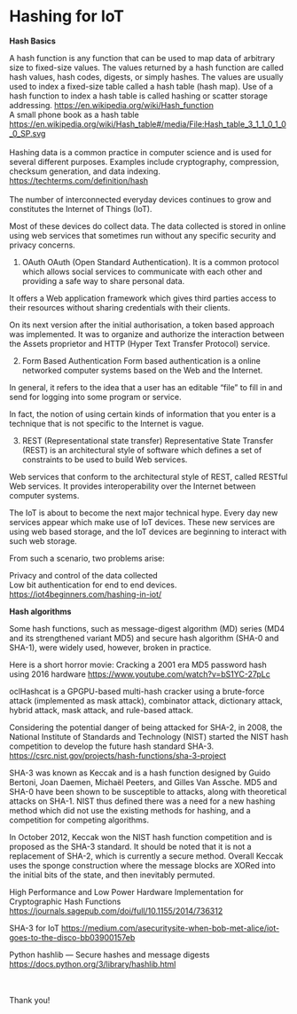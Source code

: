 # Hashing for IoT
**Hash Basics**


A hash function is any function that can be used to map data of arbitrary size to fixed-size values. The values returned by a hash function are called hash values, hash codes, digests, or simply hashes. The values are usually used to index a fixed-size table called a hash table (hash map). Use of a hash function to index a hash table is called hashing or scatter storage addressing.
https://en.wikipedia.org/wiki/Hash_function 
<br />
A small phone book as a hash table
https://en.wikipedia.org/wiki/Hash_table#/media/File:Hash_table_3_1_1_0_1_0_0_SP.svg
<br /><br />
Hashing data is a common practice in computer science and is used for several different purposes. Examples include cryptography, compression, checksum generation, and data indexing. https://techterms.com/definition/hash
<br /><br />
The number of interconnected everyday devices continues to grow and constitutes the Internet of Things (IoT).

Most of these devices do collect data. The data collected is stored in online using web services that sometimes run without any specific security and privacy concerns.

1. OAuth
OAuth (Open Standard Authentication). It is a common protocol which allows social services to communicate with each other and providing a safe way to share personal data.

It offers a Web application framework which gives third parties access to their resources without sharing credentials with their clients.

On its next version after the initial authorisation, a token based approach was implemented. It was to organize and authorize the interaction between the Assets proprietor and HTTP (Hyper Text Transfer Protocol) service.

2. Form Based Authentication
Form based authentication is a online networked computer systems based on the Web and the Internet.

In general, it refers to the idea that a user has an editable “file” to fill in and send for logging into some program or service.

In fact, the notion of using certain kinds of information that you enter is a technique that is not specific to the Internet is vague.

3. REST (Representational state transfer)
Representative State Transfer (REST) is an architectural style of software which defines a set of constraints to be used to build Web services.

Web services that conform to the architectural style of REST, called RESTful Web services. It provides interoperability over the Internet between computer systems.

The IoT is about to become the next major technical hype. Every day new services appear which make use of IoT devices. These new services are using web based storage, and the IoT devices are beginning to interact with such web storage.

From such a scenario, two problems arise:

Privacy and control of the data collected<br />
Low bit authentication for end to end devices.
https://iot4beginners.com/hashing-in-iot/
<br />


**Hash algorithms**

Some hash functions, such as message-digest algorithm (MD) series (MD4 and its strengthened variant MD5) and secure hash algorithm (SHA-0 and SHA-1), were widely used, however, broken in practice.

Here is a short horror movie:
Cracking a 2001 era MD5 password hash using 2016 hardware
https://www.youtube.com/watch?v=bS1YC-27pLc

oclHashcat is a GPGPU-based multi-hash cracker using a brute-force attack (implemented as mask attack), combinator attack, dictionary attack, hybrid attack, mask attack, and rule-based attack.

Considering the potential danger of being attacked for SHA-2, in 2008, the National Institute of Standards and Technology (NIST) started the NIST hash competition to develop the future hash standard SHA-3. https://csrc.nist.gov/projects/hash-functions/sha-3-project

SHA-3 was known as Keccak and is a hash function designed by Guido Bertoni, Joan Daemen, Michaël Peeters, and Gilles Van Assche. MD5 and SHA-0 have been shown to be susceptible to attacks, along with theoretical attacks on SHA-1. NIST thus defined there was a need for a new hashing method which did not use the existing methods for hashing, and a competition for competing algorithms.

In October 2012, Keccak won the NIST hash function competition and is proposed as the SHA-3 standard. It should be noted that it is not a replacement of SHA-2, which is currently a secure method. Overall Keccak uses the sponge construction where the message blocks are XORed into the initial bits of the state, and then inevitably permuted.


High Performance and Low Power Hardware Implementation for Cryptographic Hash Functions
https://journals.sagepub.com/doi/full/10.1155/2014/736312

SHA-3 for IoT
https://medium.com/asecuritysite-when-bob-met-alice/iot-goes-to-the-disco-bb03900157eb

Python hashlib — Secure hashes and message digests
https://docs.python.org/3/library/hashlib.html



<br />
<br />
Thank you!



